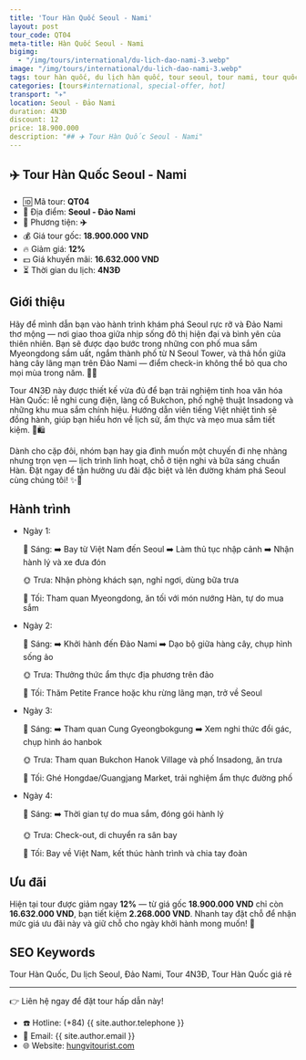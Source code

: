 ```yaml
---
title: 'Tour Hàn Quốc Seoul - Nami'
layout: post
tour_code: QT04
meta-title: Hàn Quốc Seoul - Nami
bigimg:
  - "/img/tours/international/du-lich-dao-nami-3.webp"
image: "/img/tours/international/du-lich-dao-nami-3.webp"
tags: tour hàn quốc, du lịch hàn quốc, tour seoul, tour nami, tour quốc tế
categories: [tours#international, special-offer, hot]
transport: "✈️"
location: Seoul - Đảo Nami
duration: 4N3Đ
discount: 12
price: 18.900.000
description: "## ✈️ Tour Hàn Quốc Seoul - Nami"
---
```


## ✈️ Tour Hàn Quốc Seoul - Nami 

- 🆔 Mã tour: **QT04**
- 📍 Địa điểm: **Seoul - Đảo Nami**
- 🚗 Phương tiện: **✈️**
- 💰 Giá tour gốc: **18.900.000 VND**
- 🔥 Giảm giá: **12%**
- 💵 Giá khuyến mãi: **16.632.000 VND**
- ⏳ Thời gian du lịch: **4N3Đ**

## Giới thiệu
Hãy để mình dẫn bạn vào hành trình khám phá Seoul rực rỡ và Đảo Nami thơ mộng — nơi giao thoa giữa nhịp sống đô thị hiện đại và bình yên của thiên nhiên. Bạn sẽ được dạo bước trong những con phố mua sắm Myeongdong sầm uất, ngắm thành phố từ N Seoul Tower, và thả hồn giữa hàng cây lãng mạn trên Đảo Nami — điểm check-in không thể bỏ qua cho mọi mùa trong năm. 🌸🍂

Tour 4N3Đ này được thiết kế vừa đủ để bạn trải nghiệm tinh hoa văn hóa Hàn Quốc: lễ nghi cung điện, làng cổ Bukchon, phố nghệ thuật Insadong và những khu mua sắm chính hiệu. Hướng dẫn viên tiếng Việt nhiệt tình sẽ đồng hành, giúp bạn hiểu hơn về lịch sử, ẩm thực và mẹo mua sắm tiết kiệm. 🥢🛍️

Dành cho cặp đôi, nhóm bạn hay gia đình muốn một chuyến đi nhẹ nhàng nhưng trọn vẹn — lịch trình linh hoạt, chỗ ở tiện nghi và bữa sáng chuẩn Hàn. Đặt ngay để tận hưởng ưu đãi đặc biệt và lên đường khám phá Seoul cùng chúng tôi! ✨📲

## Hành trình
- Ngày 1:

  🌅 Sáng: ➡️ Bay từ Việt Nam đến Seoul ➡️ Làm thủ tục nhập cảnh ➡️ Nhận hành lý và xe đưa đón

  🌞 Trưa: Nhận phòng khách sạn, nghỉ ngơi, dùng bữa trưa

  🌙 Tối: Tham quan Myeongdong, ăn tối với món nướng Hàn, tự do mua sắm
- Ngày 2:

  🌅 Sáng: ➡️ Khởi hành đến Đảo Nami ➡️ Dạo bộ giữa hàng cây, chụp hình sống ảo

  🌞 Trưa: Thưởng thức ẩm thực địa phương trên đảo

  🌙 Tối: Thăm Petite France hoặc khu rừng lãng mạn, trở về Seoul
- Ngày 3:

  🌅 Sáng: ➡️ Tham quan Cung Gyeongbokgung ➡️ Xem nghi thức đổi gác, chụp hình áo hanbok

  🌞 Trưa: Tham quan Bukchon Hanok Village và phố Insadong, ăn trưa

  🌙 Tối: Ghé Hongdae/Guangjang Market, trải nghiệm ẩm thực đường phố
- Ngày 4:

  🌅 Sáng: ➡️ Thời gian tự do mua sắm, đóng gói hành lý

  🌞 Trưa: Check-out, di chuyển ra sân bay

  🌙 Tối: Bay về Việt Nam, kết thúc hành trình và chia tay đoàn

## Ưu đãi
Hiện tại tour được giảm ngay **12%** — từ giá gốc **18.900.000 VND** chỉ còn **16.632.000 VND**, bạn tiết kiệm **2.268.000 VND**. Nhanh tay đặt chỗ để nhận mức giá ưu đãi này và giữ chỗ cho ngày khởi hành mong muốn! 🎉

## SEO Keywords
Tour Hàn Quốc, Du lịch Seoul, Đảo Nami, Tour 4N3Đ, Tour Hàn Quốc giá rẻ

---

👉 Liên hệ ngay để đặt tour hấp dẫn này!

- ☎️ Hotline: (+84) {{ site.author.telephone }}
- 📧 Email: {{ site.author.email }}
- 🌐 Website: [hungvitourist.com](https://hungvitourist.com)

